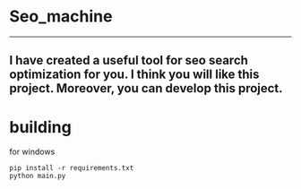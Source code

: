 # Seo_machine
--------------------------------
I have created a useful tool for seo search optimization for you. I think you will like this project. Moreover, you can develop this project.
----------------------

# building

for windows
```
pip install -r requirements.txt
python main.py
```
